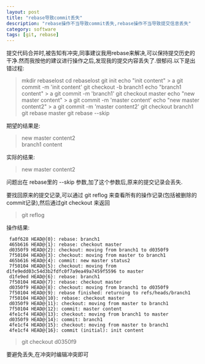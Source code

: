 ```yaml
---
layout: post
title: "rebase导致commit丢失"
description: "rebase操作不当导致commit丢失,rebase操作不当导致提交信息丢失"
category: software
tags: [git, rebase]
---
```


提交代码合并时,被告知有冲突,同事建议我用rebase来解决,可以保持提交历史的干净.然而我按他的建议进行操作之后,发现我的提交内容丢失了.很郁闷.以下是出错过程:

  > mkdir rebaselost
  > cd rebaselost
  > git init
  > echo "init content" > a
  > git commit -m 'init content'
  > git checkout -b branch1
  > echo "branch1 content" > a
  > git commit -m 'branch1'
  > git checkout master
  > echo "new master content" > a
  > git commit -m 'master content'
  > echo "new master content2" > a
  > git commit -m 'master content2'
  > git checkout branch1
  > git rebase master
  > git rebase --skip

期望的结果是:

  > new master content2  
  branch1 content   

实际的结果:

  > new master content2

问题出在 rebase里的 --skip 参数,加了这个参数后,原来的提交记录会丢失.

要找回原来的提交记录,可以通过 git reflog 来查看所有的操作记录(包括被删除的commit记录),然后通过git checkout 来返回

  > git reflog 

操作结果:

```
 fa0f628 HEAD@{0}: rebase: branch1    
 465b616 HEAD@{1}: rebase: checkout master    
 d0350f9 HEAD@{2}: checkout: moving from branch1 to d0350f9  
 7f50104 HEAD@{3}: checkout: moving from master to branch1
 465b616 HEAD@{4}: commit: new master status2  
 7f50104 HEAD@{5}: checkout: moving from d1fe9edd03c54d3b2fdfc0f7a9ea49a7459f5596 to master  
 d1fe9ed HEAD@{6}: rebase: branch1  
 7f50104 HEAD@{7}: rebase: checkout master  
 d0350f9 HEAD@{8}: checkout: moving from branch1 to d0350f9  
 7f50104 HEAD@{9}: rebase finished: returning to refs/heads/branch1  
 7f50104 HEAD@{10}: rebase: checkout master  
 d0350f9 HEAD@{11}: checkout: moving from master to branch1  
 7f50104 HEAD@{12}: commit: master content  
 4fe1cf4 HEAD@{13}: checkout: moving from branch1 to master  
 d0350f9 HEAD@{14}: commit: branch1  
 4fe1cf4 HEAD@{15}: checkout: moving from master to branch1  
 4fe1cf4 HEAD@{16}: commit (initial): init content  
```

  > git checkout d0350f9


要避免丢失,在冲突时编辑冲突即可


